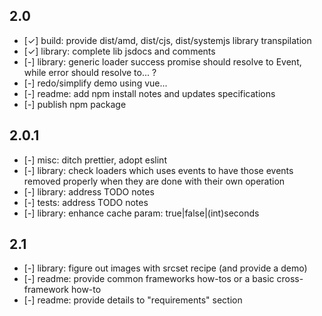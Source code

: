 ## 2.0
* [✓] build: provide dist/amd, dist/cjs, dist/systemjs library transpilation
* [✓] library: complete lib jsdocs and comments
* [-] library: generic loader success promise should resolve to Event, while error should resolve to... ?
* [-] redo/simplify demo using vue...
* [-] readme: add npm install notes and updates specifications
* [-] publish npm package

## 2.0.1
* [-] misc: ditch prettier, adopt eslint
* [-] library: check loaders which uses events to have those events removed properly when they are done with their own operation
* [-] library: address TODO notes
* [-] tests: address TODO notes
* [-] library: enhance cache param: true|false|(int)seconds

## 2.1
* [-] library: figure out images with srcset recipe (and provide a demo)
* [-] readme: provide common frameworks how-tos or a basic cross-framework how-to
* [-] readme: provide details to "requirements" section

